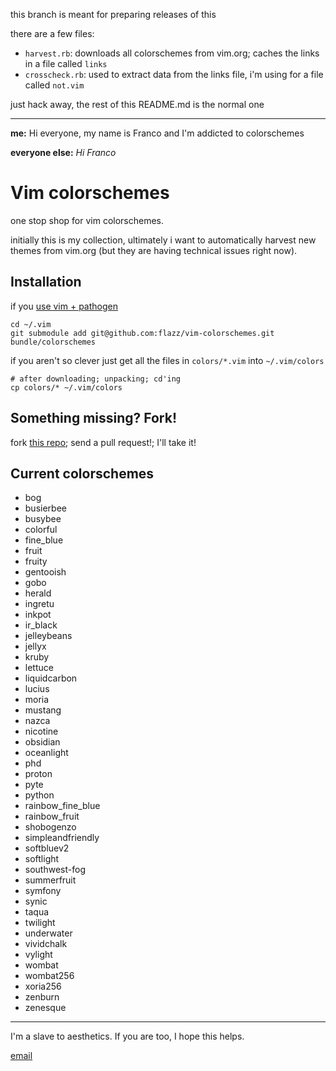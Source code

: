this branch is meant for preparing releases of this

there are a few files:

* `harvest.rb`: downloads all colorschemes from vim.org; caches the links in a file called `links`
* `crosscheck.rb`: used to extract data from the links file, i'm using for a file called `not.vim`

just hack away, the rest of this README.md is the normal one

---

**me:** Hi everyone, my name is Franco and I'm addicted to colorschemes

**everyone else:** *Hi Franco*

Vim colorschemes
================

one stop shop for vim colorschemes.

initially this is my collection, ultimately i want to automatically harvest new
themes from vim.org (but they are having technical issues right now).

Installation
------------

if you [use vim + pathogen](http://vimcasts.org/episodes/synchronizing-plugins-with-git-submodules-and-pathogen/)

    cd ~/.vim
    git submodule add git@github.com:flazz/vim-colorschemes.git bundle/colorschemes

if you aren't so clever just get all the files in `colors/*.vim` into
  `~/.vim/colors`

    # after downloading; unpacking; cd'ing
    cp colors/* ~/.vim/colors

Something missing? Fork!
------------------------

fork [this repo](http://github.com/flazz/vim-colorschemes); send a
pull request!; I'll take it!

Current colorschemes
--------------------

* bog
* busierbee
* busybee
* colorful
* fine_blue
* fruit
* fruity
* gentooish
* gobo
* herald
* ingretu
* inkpot
* ir_black
* jelleybeans
* jellyx
* kruby
* lettuce
* liquidcarbon
* lucius
* moria
* mustang
* nazca
* nicotine
* obsidian
* oceanlight
* phd
* proton
* pyte
* python
* rainbow_fine_blue
* rainbow_fruit
* shobogenzo
* simpleandfriendly
* softbluev2
* softlight
* southwest-fog
* summerfruit
* symfony
* synic
* taqua
* twilight
* underwater
* vividchalk
* vylight
* wombat
* wombat256
* xoria256
* zenburn
* zenesque

- - -

I'm a slave to aesthetics. If you are too, I hope this helps.

[email](mailto:flazzarino@gmail.com)
